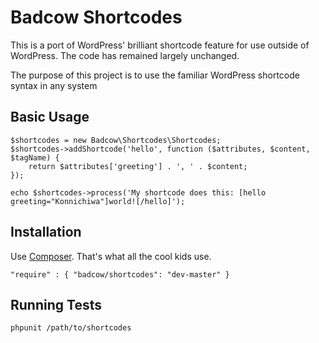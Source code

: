 Badcow Shortcodes
=================

This is a port of WordPress' brilliant shortcode feature for use outside of WordPress. The code has remained largely
unchanged.

The purpose of this project is to use the familiar WordPress shortcode syntax in any system

Basic Usage
-----------

    $shortcodes = new Badcow\Shortcodes\Shortcodes;
    $shortcodes->addShortcode('hello', function ($attributes, $content, $tagName) {
        return $attributes['greeting'] . ', ' . $content;
    });

    echo $shortcodes->process('My shortcode does this: [hello greeting="Konnichiwa"]world![/hello]');

Installation
------------

Use [Composer](http://getcomposer.org/). That's what all the cool kids use.

    "require" : { "badcow/shortcodes": "dev-master" }

Running Tests
-------------

    phpunit /path/to/shortcodes
